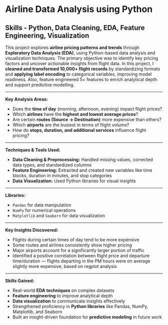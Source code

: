 # Airline Data Analysis using Python
## Skills - Python, Data Cleaning, EDA, Feature Engineering, Visualization

This project explores **airline pricing patterns and trends** through **Exploratory Data Analysis (EDA)**, using Python-based data analysis and visualization techniques. The primary objective was to identify key pricing factors and uncover actionable insights from flight data. In this project, I **cleaned and transformed 10,000+ flight records** by standardizing formats and **applying label encoding** to categorical variables, improving model readiness. Also, feature engineered 5+ features to enrich analytical depth and support predictive modelling.

---

**Key Analysis Areas:**

- Does the **time of day** (morning, afternoon, evening) impact flight prices?
- Which **airlines** have the **highest and lowest average prices**?
- Are certain **routes (Source → Destination)** more expensive than others?
- Which **airports** are the busiest in terms of flight volume?
- How do **stops, duration, and additional services** influence flight pricing?

---

**Techniques & Tools Used:**

- **Data Cleaning & Preprocessing:** Handled missing values, corrected data types, and standardized columns  
- **Feature Engineering:** Extracted and created new variables like time blocks, duration in minutes, and stop categories  
- **Data Visualization:** Used Python libraries for visual insights

---

**Libraries:**

- `Pandas` for data manipulation  
- `NumPy` for numerical operations  
- `Matplotlib` and `Seaborn` for data visualization

---

**Key Insights Discovered:**

- Flights during certain times of day tend to be more expensive  
- Some routes and airlines consistently show higher pricing  
- Major airports account for a significantly larger portion of traffic
- Identified a positive correlation between flight price and departure time/duration — flights departing in the PM hours were on average slightly more expensive, based on regplot analysis

---

**Skills Gained:**

- Real-world **EDA techniques** on complex datasets  
- **Feature engineering** to improve analytical depth  
- **Data visualization** to communicate insights effectively  
- Strengthened proficiency in **Python libraries** like Pandas, NumPy, Matplotlib, and Seaborn  
- Built an insight-driven foundation for **predictive modeling** in future work
